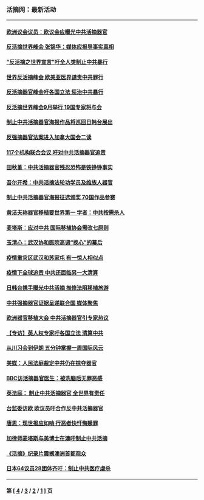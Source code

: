 ### 活摘网：最新活动
---
#### [欧洲议会议员：欧议会应曝光中共活摘器官](../../pages/nf5883/n13336571.md?11090430) 
#### [反活摘世界峰会 张锦华：媒体应报导事实真相](../../pages/nf5883/n13278502.md?11090430) 
#### [“反活摘之世界宣言”吁全人类制止中共暴行](../../pages/nf5883/n13259730.md?11090430) 
#### [世界反活摘峰会 欧美亚医界谴责中共罪行](../../pages/nf5883/n13253550.md?11090430) 
#### [反活摘器官峰会吁各国立法 惩治中共暴行](../../pages/nf5883/n13245052.md?11090430) 
#### [反活摘世界峰会9月举行 19国专家将与会](../../pages/nf5883/n13201492.md?11090430) 
#### [制止中共活摘器官海报作品将巡回日韩台展出](../../pages/nf5883/n13177791.md?11090430) 
#### [反强摘器官法案进入加拿大国会二读](../../pages/nf5883/n13033450.md?11090430) 
#### [117个机构联合会议 吁对中共活摘器官追责](../../pages/nf5883/n12775087.md?11090430) 
#### [田秋堇：中共活摘器官残忍恐怖是铁铮铮事实](../../pages/nf5883/n12702148.md?11090430) 
#### [吾尔开希：中共活摘法轮功学员及维族人器官](../../pages/nf5883/n12693197.md?11090430) 
#### [制止中共活摘器官海报征选颁奖 70国作品参赛](../../pages/nf5883/n12692050.md?11090430) 
#### [黄洁夫称器官移植要世界第一 学者：中共按需杀人](../../pages/nf5883/n12572329.md?11090430) 
#### [麦塔斯：应对中共 国际移植协会需改七原则](../../pages/nf5883/n12514711.md?11090430) 
#### [玉清心：武汉协和医院高调“换心”的幕后](../../pages/nf5883/n12298730.md?11090430) 
#### [疫情重灾区武汉和苏家屯 有一惊人相似点](../../pages/nf5883/n12150824.md?11090430) 
#### [疫情下全球追责 中共还面临另一大清算](../../pages/nf5883/n12070397.md?11090430) 
#### [日韩台携手曝光中共活摘 推修法阻移植旅游](../../pages/nf5883/n11712046.md?11090430) 
#### [中共强摘器官证据呈递联合国 媒体聚焦](../../pages/nf5883/n11546426.md?11090430) 
#### [欧洲器官移植大会 中共活摘器官引专家热议](../../pages/nf5883/n11539095.md?11090430) 
#### [【专访】英人权专家吁各国立法 清算中共](../../pages/nf5883/n11367315.md?11090430) 
#### [从川习会到伊朗 五分钟掌握一周国际风云](../../pages/nf5883/n11338520.md?11090430) 
#### [美媒：人民法庭裁定中共仍在掠夺器官](../../pages/nf5883/n11334897.md?11090430) 
#### [BBC访活摘器官医生：被洗脑后无罪恶感](../../pages/nf5883/n11335935.md?11090430) 
#### [英法庭： 制止中共活摘器官 全世界有责任](../../pages/nf5883/n11330691.md?11090430) 
#### [台监委访欧 欧议员吁合作反中共活摘器官](../../pages/nf5883/n11109190.md?11090430) 
#### [唐恩：现世报应如响 行恶者快忏悔赎罪](../../pages/nf5883/n11104016.md?11090430) 
#### [加律师麦塔斯与美博士在澳吁制止中共活摘](../../pages/nf5883/n10724764.md?11090430) 
#### [《活摘》纪录片震撼澳洲首都观众](../../pages/nf5883/n10722747.md?11090430) 
#### [日本64议员28团体齐吁：制止中共医疗虐杀](../../pages/nf5883/n10587757.md?11090430) 

---
#### 第 [ [4](./4.md?11090430) / [3](./3.md?11090430) / [2](./2.md?11090430) / [1](./1.md?11090430) ] 页
